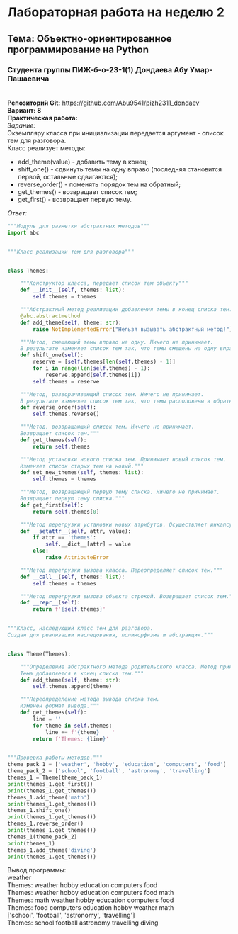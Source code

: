 # Лабораторная работа на неделю 2
## **Тема**: Объектно-ориентированное программирование на Python 
### Студента группы ПИЖ-б-о-23-1(1) Дондаева Абу Умар-Пашаевича <br><br>
**Репозиторий Git:** https://github.com/Abu9541/pizh2311_dondaev  
**Вариант: 8**  
**Практическая работа:**  
*Задание:*  
Экземпляру класса при инициализации передается аргумент - список тем для разговора.  
Класс реализует методы:
- add_theme(value) - добавить тему в конец;
- shift_one() - сдвинуть темы на одну вправо (последняя становится первой, остальные сдвигаются);
- reverse_order() - поменять порядок тем на обратный;
- get_themes() - возвращает список тем;
- get_first() - возвращает первую тему.  

*Ответ:*  
```python
"""Модуль для разметки абстрактных методов"""
import abc   


"""Класс реализации тем для разговора"""


class Themes:

    """Конструктор класса, передает список тем объекту"""
    def __init__(self, themes: list):
        self.themes = themes

    """Абстрактный метод реализации добавления темы в конец списка тем."""
    @abc.abstractmethod  
    def add_theme(self, theme: str): 
        raise NotImplementedError("Нельзя вызывать абстрактный метод!")  # возбуждение ошибки

    """Метод, смещающий темы вправо на одну. Ничего не принимает.
    В результате изменяет список тем так, что темы смещены на одну вправо, последняя становится первой."""
    def shift_one(self):  
        reserve = [self.themes[len(self.themes) - 1]]
        for i in range(len(self.themes) - 1):
            reserve.append(self.themes[i])
        self.themes = reserve

    """Метод, разворачивающий список тем. Ничего не принимает.
    В результате изменяет список тем так, что темы расположены в обратном порядке."""
    def reverse_order(self):
        self.themes.reverse()

    """Метод, возвращающий список тем. Ничего не принимает.
    Возвращает список тем."""
    def get_themes(self):
        return self.themes

    """Метод установки нового списка тем. Принимает новый список тем.
    Изменяет список старых тем на новый."""
    def set_new_themes(self, themes: list):
        self.themes = themes

    """Метод, возвращающий первую тему списка. Ничего не принимает.
    Возвращает первую тему списка."""
    def get_first(self):
        return self.themes[0]

    """Метод перегрузки установки новых атрибутов. Осуществляет инкапсуляцию."""
    def __setattr__(self, attr, value):
        if attr == 'themes':
            self.__dict__[attr] = value
        else:
            raise AttributeError

    """Метод перегрузки вызова класса. Переопределяет список тем."""
    def __call__(self, themes: list):
        self.themes = themes

    """Метод перегрузки вызова объекта строкой. Возвращает список тем."""
    def __repr__(self):
        return f'{self.themes}'


"""Класс, наследующий класс тем для разговора.
Создан для реализации наследования, полиморфизма и абстракции."""


class Theme(Themes):

    """Определение абстрактного метода родительского класса. Метод принимает название темы.
    Тема добавляется в конец списка тем."""
    def add_theme(self, theme: str):
        self.themes.append(theme)

    """Переопределение метода вывода списка тем.
    Изменен формат вывода."""
    def get_themes(self):
        line = ''
        for theme in self.themes:
            line += f'{theme}    '
        return f'Themes: {line}'


"""Проверка работы методов."""
theme_pack_1 = ['weather', 'hobby', 'education', 'computers', 'food']
theme_pack_2 = ['school', 'football', 'astronomy', 'travelling']
themes_1 = Theme(theme_pack_1)
print(themes_1.get_first())
print(themes_1.get_themes())
themes_1.add_theme('math')
print(themes_1.get_themes())
themes_1.shift_one()
print(themes_1.get_themes())
themes_1.reverse_order()
print(themes_1.get_themes())
themes_1(theme_pack_2)
print(themes_1)
themes_1.add_theme('diving')
print(themes_1.get_themes())
```  
Вывод программы:  
weather  
Themes: weather    hobby    education    computers    food      
Themes: weather    hobby    education    computers    food    math    
Themes: math    weather    hobby    education    computers    food    
Themes: food    computers    education    hobby    weather    math    
['school', 'football', 'astronomy', 'travelling']  
Themes: school    football    astronomy    travelling    diving    


